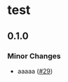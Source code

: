 # test

## 0.1.0
### Minor Changes



- aaaaa ([#29](https://github.com/baseballyama/github-actions/pull/29))
